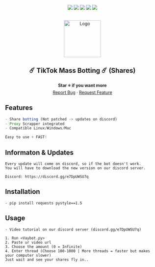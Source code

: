 <div id="top"></div>
<p align="center">
  <img src="https://img.shields.io/github/contributors/vay1300vay1300vay1300vay1300vay1300/TikTokMassBotting.svg?style=for-the-badge"/>
  <img src="https://img.shields.io/github/forks/vay1300vay1300vay1300vay1300/TikTokMassBotting.svg?style=for-the-badge"/>
  <img src="https://img.shields.io/github/stars/vay1300vay1300vay1300/TikTokMassBotting.svg?style=for-the-badge"/>
  <img src="https://img.shields.io/github/issues/vay1300vay1300/TikTokMassBotting.svg?style=for-the-badge"/>
  <img src="https://img.shields.io/github/license/vay1300/TikTokMassBotting.svg?style=for-the-badge"/>
</p>

<br/>
<div align="center">
 <a href="https://github.com/vay1300/TikTokMassBotting">
   <img src="https://lf16-tiktok-web.ttwstatic.com/obj/tiktok-web-common-sg/mtact/static/images/logo_144c91a.png" alt="Logo" width="120" height="120">
 </a>
  
  <h2 align="center">☄️ TikTok Mass Botting ☄️ (Shares)</h3>
    <b>Star ⭐ if you want more</b><br>
   <a href="https://github.com/vay1300/TikTokMassBotting/issues">Report Bug</a>
   ·
   <a href="https://github.com/vay1300/TikTokMassBotting/issues">Request Feature</a>
</div>

## Features
```js
- Share botting (Not patched -> updates on discord)
- Proxy Scrapper integrated
- Compatible Linux/Windows/Mac

Easy to use + FAST!
```

## Informaton & Updates
```
Every update will come on discord, so if the bot doesn't work. 
You will have to download the new version on our discord server.

Discord: https://discord.gg/e7DpUWSU7q
```
## Installation
```
- pip install requests pystyle==1.5
```

## Usage
```
- Video tutorial on our discord server (discord.gg/e7DpUWSU7q)

1. Run <Vaybot.py>
2. Paste ur video url
3. Choose the amount (0 = Infinite)
4. Enter thread (Choose 100-1000 | More threads = faster but makes your computer slower)
Just wait and see your shares fly in..
```
